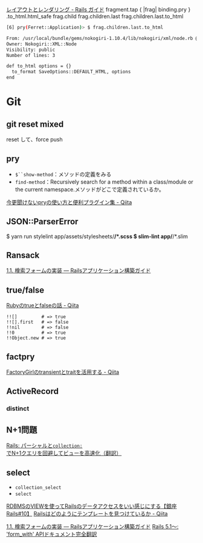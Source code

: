 [レイアウトとレンダリング - Rails ガイド](https://railsguides.jp/layouts_and_rendering.html)
fragment.tap { |frag| binding.pry } .to_html.html_safe
frag.child
frag.children.last
frag.children.last.to_html

```bash
[6] pry(Ferret::Application)> $ frag.children.last.to_html

From: /usr/local/bundle/gems/nokogiri-1.10.4/lib/nokogiri/xml/node.rb @ line 710:
Owner: Nokogiri::XML::Node
Visibility: public
Number of lines: 3

def to_html options = {}
  to_format SaveOptions::DEFAULT_HTML, options
end
```

# Git
## git reset mixed
reset して、force push

## pry
- `$``show-method`：メソッドの定義をみる
- `find-method`：Recursively search for a method within a class/module or the current namespace.メソッドがどこで定義されているか。

[今更聞けないpryの使い方と便利プラグイン集 - Qiita](https://qiita.com/k0kubun/items/b118e9ccaef8707c4d9f)


## JSON::ParserError

$ yarn run stylelint app/assets/stylesheets/**/*.scss
$ slim-lint app/**/*.slim

## Ransack
[1.1. 検索フォームの実装 — Railsアプリケーション構築ガイド](https://rails.densan-labs.net/form/search_form.html)


## true/false
[Rubyのtrueとfalseの話 - Qiita](https://qiita.com/rotelstift/items/70461f35c0d691e7b246)

```
!![]         # => true
!![].first   # => false
!!nil        # => false
!!0          # => true
!!Object.new # => true
```

## factpry
[FactoryGirlのtransientとtraitを活用する - Qiita](https://qiita.com/joker1007/items/da63b8630351c1f3fe1d)


## ActiveRecord
### distinct

## N+1問題
[Rails: パーシャルと`collection:`でN+1クエリを回避してビューを高速化（翻訳）](https://techracho.bpsinc.jp/hachi8833/2018_02_05/51346)


## select
- `collection_select`
- `select`

[RDBMSのVIEWを使ってRailsのデータアクセスをいい感じにする【銀座Rails#10】](https://techracho.bpsinc.jp/morimorihoge/2019_06_21/76521)
[Railsはどのようにテンプレートを見つけているか - Qiita](https://qiita.com/ngtk/items/cd406961cf62531a81c5#%E3%81%93%E3%82%8C%E3%81%AF%E4%BD%95)


[1.1. 検索フォームの実装 — Railsアプリケーション構築ガイド](https://rails.densan-labs.net/form/search_form.html)
[Rails 5.1〜: 'form_with' APIドキュメント完全翻訳](https://techracho.bpsinc.jp/hachi8833/2017_05_01/39502)


